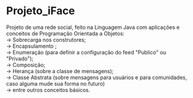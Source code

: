 # Projeto_iFace

Projeto de uma rede social, feito na Linguagem Java com aplicações e conceitos de Programação Orientada a Objetos: <br />
-> Sobrecarga nos construtores; <br />
-> Encapsulamento ; <br />
-> Enumeração (para definir a configuração do feed "Publico" ou "Privado"); <br />
-> Composição; <br />
-> Herança  (sobre a classe de mensagens); <br />
-> Classe Abstrata (sobre mensagens para usuários e para comunidades, caso alguma mude sua forma no futuro) <br />
-> entre outros conceitos básicos.

